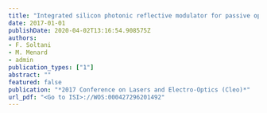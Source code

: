 ```yaml
---
title: "Integrated silicon photonic reflective modulator for passive optical networks"
date: 2017-01-01
publishDate: 2020-04-02T13:16:54.908575Z
authors: 
- F. Soltani
- M. Menard
- admin
publication_types: ["1"]
abstract: ""
featured: false
publication: "*2017 Conference on Lasers and Electro-Optics (Cleo)*"
url_pdf: "<Go to ISI>://WOS:000427296201492"
---
```


